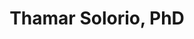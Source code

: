 ---
title: Thamar Solorio, PhD
description: Profesora de PLN @MBZUAI
cover: https://somosnlp.github.io/assets/images/comunidad/thamar_solorio.webp
website: 
twitter: 
linkedin: 
github: 
community: Ponente 2025
---